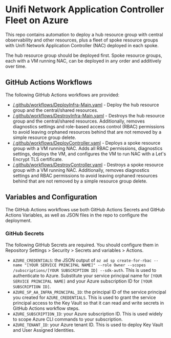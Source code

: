 # Unifi Network Application Controller Fleet on Azure

This repo contains automation to deploy a hub resource group with central observability and other resources, plus a fleet of spoke resource groups with Unifi Network Application Controller (NAC) deployed in each spoke.

The hub resource group should be deployed first. Spoke resource groups, each with a VM running NAC, can be deployed in any order and additively over time.

## GitHub Actions Workflows

The following GitHub Actions workflows are provided:

- [/.github/workflows/DeployInfra-Main.yaml](/.github/workflows/DeployInfra-Main.yaml) - Deploy the hub resource group and the central/shared resources.
- [/.github/workflows/DestroyInfra-Main.yaml](/.github/workflows/DestroyInfra-Main.yaml) - Destroys the hub resource group and the central/shared resources. Additionally, removes diagnostics settings and role-based access control (RBAC) permissions to avoid leaving orphaned resources behind that are not removed by a simple resource group delete.
- [/.github/workflows/DeployController.yaml](/.github/workflows/DeployController.yaml) - Deploys a spoke resource group with a VM running NAC. Adds all RBAC permissions, diagnostics settings, deploys the VM, and configures the VM to run NAC with a Let's Encrypt TLS certificate.
- [/.github/workflows/DestroyController.yaml](/.github/workflows/DestroyController.yaml) - Destroys a spoke resource group with a VM running NAC. Additionally, removes diagnostics settings and RBAC permissions to avoid leaving orphaned resources behind that are not removed by a simple resource group delete.

## Variables and Configuration

The GitHub Actions workflows use both GitHub Actions Secrets and GitHub Actions Variables, as well as JSON files in the repo to configure the deployment.

### GitHub Secrets

The following GitHub Secrets are required. You should configure them in Repository Settings > Security > Secrets and variables > Actions.

- `AZURE_CREDENTIALS`: the JSON output of `az ad sp create-for-rbac --name "[YOUR SERVICE PRINCIPAL NAME]" --role Owner --scopes /subscriptions/[YOUR SUBSCRIPTION ID] --sdk-auth`. This is used to authenticate to Azure. Substitute your service principal name for `[YOUR SERVICE PRINCIPAL NAME]` and your Azure subscription ID for `[YOUR SUBSCRIPTION ID]`.
- `AZURE_SP_AA_INFRA_PRINCIPAL_ID`: the principal ID of the service principal you created for `AZURE_CREDENTIALS`. This is used to grant the service principal access to the Key Vault so that it can read and write secrets in GitHub Actions workflow steps.
- `AZURE_SUBSCRIPTION_ID`: your Azure subscription ID. This is used widely to scope Azure CLI commands to your subscription.
- `AZURE_TENANT_ID`: your Azure tenant ID. This is used to deploy Key Vault and User Assigned Identities.



